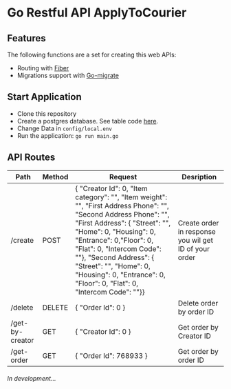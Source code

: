 # Go Restful API ApplyToCourier

## Features
The following functions are a set for creating this web APIs:
- Routing with [Fiber](https://github.com/gofiber/fiber)
- Migrations support with [Go-migrate](https://github.com/golang-migrate/migrate)

## Start Application
  - Clone this repository
  - Create a postgres database. See table code [here](migration/000001_create_applycourier_table.up.sql).
  - Change Data in `config/local.env`
  - Run the application: `go run main.go`

## API Routes
| Path          | Method | Request                       |  Desription                                           |                                    
| ------------- | ------ | ----------------------------- | ----------------------------------------------------- |
| /create       | POST   |  { "Creator Id": 0, "Item category": "", "Item weight": "", "First Address Phone": "", "Second Address Phone": "", "First Address": { "Street": "",  "Home": 0, "Housing": 0, "Entrance": 0,"Floor": 0, "Flat": 0, "Intercom Code": ""}, "Second Address": { "Street": "",  "Home": 0, "Housing": 0,  "Entrance": 0, "Floor": 0,  "Flat": 0, "Intercom Code": ""}}                             | Create order in response you wil get ID of your order |   
| /delete       | DELETE   | { "Order Id": 0 }             | Delete order by order ID                                    |     
| /get-by-creator  | GET   | { "Creator Id": 0 }           | Get order by Creator ID                               |   
| /get-order    | GET   | { "Order Id": 768933 }        | Get order by order ID                                 |

###### In development...




